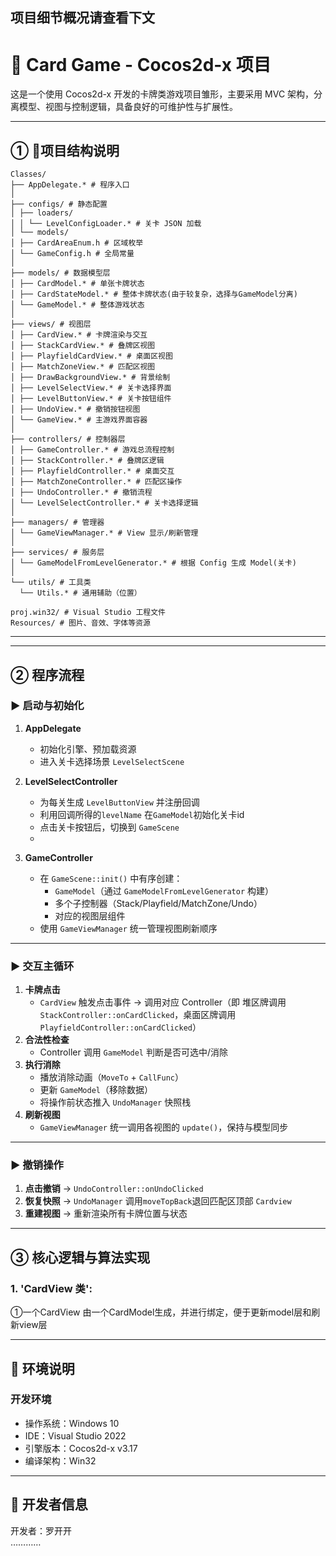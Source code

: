 ## 项目细节概况请查看下文

# 🎴 Card Game - Cocos2d-x 项目

这是一个使用 Cocos2d-x 开发的卡牌类游戏项目雏形，主要采用 MVC 架构，分离模型、视图与控制逻辑，具备良好的可维护性与扩展性。

---

## ① 📂项目结构说明
```
Classes/
├── AppDelegate.* # 程序入口
│
├── configs/ # 静态配置
│ ├── loaders/
│ │ └── LevelConfigLoader.* # 关卡 JSON 加载
│ └── models/
│ ├── CardAreaEnum.h # 区域枚举
│ └── GameConfig.h # 全局常量
│
├── models/ # 数据模型层
│ ├── CardModel.* # 单张卡牌状态
│ ├── CardStateModel.* # 整体卡牌状态(由于较复杂，选择与GameModel分离)
│ └── GameModel.* # 整体游戏状态
│
├── views/ # 视图层
│ ├── CardView.* # 卡牌渲染与交互
│ ├── StackCardView.* # 叠牌区视图
│ ├── PlayfieldCardView.* # 桌面区视图
│ ├── MatchZoneView.* # 匹配区视图
│ ├── DrawBackgroundView.* # 背景绘制
│ ├── LevelSelectView.* # 关卡选择界面
│ ├── LevelButtonView.* # 关卡按钮组件
│ ├── UndoView.* # 撤销按钮视图
│ └── GameView.* # 主游戏界面容器
│
├── controllers/ # 控制器层
│ ├── GameController.* # 游戏总流程控制
│ ├── StackController.* # 叠牌区逻辑
│ ├── PlayfieldController.* # 桌面交互
│ ├── MatchZoneController.* # 匹配区操作
│ ├── UndoController.* # 撤销流程
│ └── LevelSelectController.* # 关卡选择逻辑
│
├── managers/ # 管理器
│ └── GameViewManager.* # View 显示/刷新管理
│
├── services/ # 服务层
│ └── GameModelFromLevelGenerator.* # 根据 Config 生成 Model(关卡)
│
└── utils/ # 工具类
  └── Utils.* # 通用辅助（位置）

proj.win32/ # Visual Studio 工程文件
Resources/ # 图片、音效、字体等资源
```
---

---

## ② 程序流程

### ▶ 启动与初始化

1. **AppDelegate**  
   - 初始化引擎、预加载资源  
   - 进入关卡选择场景 `LevelSelectScene`

2. **LevelSelectController**
   - 为每关生成 `LevelButtonView` 并注册回调
   - 利用回调所得的`levelName` 在`GameModel`初始化关卡id
   - 点击关卡按钮后，切换到 `GameScene`
   - 

4. **GameController**  
   - 在 `GameScene::init()` 中有序创建：  
     - `GameModel`（通过 `GameModelFromLevelGenerator` 构建）  
     - 多个子控制器（Stack/Playfield/MatchZone/Undo）  
     - 对应的视图层组件  
   - 使用 `GameViewManager` 统一管理视图刷新顺序

---

### ▶ 交互主循环

1. **卡牌点击**  
   - `CardView` 触发点击事件 → 调用对应 Controller（即 堆区牌调用`StackController::onCardClicked`，桌面区牌调用`PlayfieldController::onCardClicked`）
2. **合法性检查**  
   - Controller 调用 `GameModel` 判断是否可选中/消除
3. **执行消除**  
   - 播放消除动画（`MoveTo` + `CallFunc`）  
   - 更新 `GameModel`（移除数据）  
   - 将操作前状态推入 `UndoManager` 快照栈
4. **刷新视图**  
   - `GameViewManager` 统一调用各视图的 `update()`，保持与模型同步

---

### ▶ 撤销操作

1. **点击撤销** → `UndoController::onUndoClicked`
2. **恢复快照** → `UndoManager` 调用`moveTopBack`退回匹配区顶部 `Cardview`
3. **重建视图** → 重新渲染所有卡牌位置与状态

---

## ③ 核心逻辑与算法实现

### 1. 'CardView 类':
   ①一个CardView 由一个CardModel生成，并进行绑定，便于更新model层和刷新view层
   

---

## 🚀 环境说明

### 开发环境

- 操作系统：Windows 10
- IDE：Visual Studio 2022
- 引擎版本：Cocos2d-x v3.17
- 编译架构：Win32

---



## 🙋 开发者信息

开发者：罗开开  
…………
